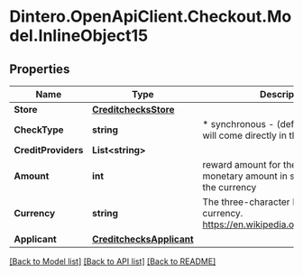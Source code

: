 # Dintero.OpenApiClient.Checkout.Model.InlineObject15

## Properties

Name | Type | Description | Notes
------------ | ------------- | ------------- | -------------
**Store** | [**CreditchecksStore**](CreditchecksStore.md) |  | [optional] 
**CheckType** | **string** | * synchronous - (default) the answer will come directly in the response  | [optional] 
**CreditProviders** | **List&lt;string&gt;** |  | 
**Amount** | **int** | reward amount for the the ref used, monetary amount in smallest unit for the currency  | 
**Currency** | **string** | The three-character ISO-4217 currency. https://en.wikipedia.org/wiki/ISO_4217 | 
**Applicant** | [**CreditchecksApplicant**](CreditchecksApplicant.md) |  | 

[[Back to Model list]](../README.md#documentation-for-models) [[Back to API list]](../README.md#documentation-for-api-endpoints) [[Back to README]](../README.md)

